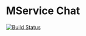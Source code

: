 # MService Chat

[![Build Status](https://semaphoreci.com/api/v1/makeomatic/mservice-chat/branches/feature-chat/shields_badge.svg)](https://semaphoreci.com/makeomatic/mservice-chat)
